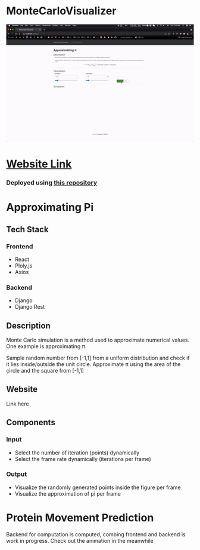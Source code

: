 # MonteCarloVisualizer
 
 
<img src="/images/montecarlo.gif" width="800"/>

#  <a href="https://montecarlovisualizerpi.herokuapp.com/#/">Website Link</a>
### Deployed using  <a href="https://github.com/kazukageorge/MonteCarloVisualizer_deploy">this repository</a>


# Approximating Pi

## Tech Stack
### Frontend
* React
* Ploly.js
* Axios

### Backend
* Django
* Django Rest 

 
## Description
Monte Carlo simulation is a method used to approximate numerical values. One example is approximating π.

Sample random number from [-1,1] from a uniform distribution and check if it lies inside/outside the unit circle. Approximate π using the area of the circle and the square from [-1,1]

## Website
Link here

## Components
### Input
* Select the number of iteration (points) dynamically
* Select the frame rate dynamically (iterations per frame)

### Output
* Visualize the randomly generated points inside the figure per frame
* Visualize the approximation of pi per frame



# Protein Movement Prediction
Backend for computation is computed, combing frontend and backend is work in progress. Check out the animation in the meanwhile
